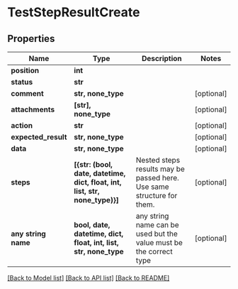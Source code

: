 # TestStepResultCreate


## Properties
Name | Type | Description | Notes
------------ | ------------- | ------------- | -------------
**position** | **int** |  | 
**status** | **str** |  | 
**comment** | **str, none_type** |  | [optional] 
**attachments** | **[str], none_type** |  | [optional] 
**action** | **str** |  | [optional] 
**expected_result** | **str, none_type** |  | [optional] 
**data** | **str, none_type** |  | [optional] 
**steps** | **[{str: (bool, date, datetime, dict, float, int, list, str, none_type)}]** | Nested steps results may be passed here. Use same structure for them. | [optional] 
**any string name** | **bool, date, datetime, dict, float, int, list, str, none_type** | any string name can be used but the value must be the correct type | [optional]

[[Back to Model list]](../README.md#documentation-for-models) [[Back to API list]](../README.md#documentation-for-api-endpoints) [[Back to README]](../README.md)


